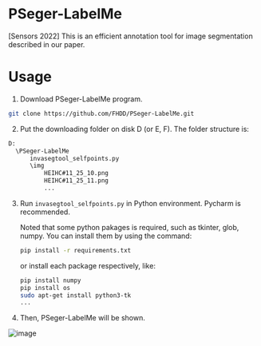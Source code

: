 # PSeger-LabelMe
[Sensors 2022] This is an efficient annotation tool for image segmentation described in our paper.

# Usage
1. Download PSeger-LabelMe program.
```bash
git clone https://github.com/FHDD/PSeger-LabelMe.git
```

2. Put the downloading folder on disk D (or E, F). The folder structure is:
```bash
D:
  \PSeger-LabelMe
      invasegtool_selfpoints.py
      \img
          HEIHC#11_25_10.png
          HEIHC#11_25_11.png
          ...
```

3. Run ```invasegtool_selfpoints.py``` in Python environment. Pycharm is recommended.

   Noted that some python pakages is required, such as tkinter, glob, numpy. You can install them by using the command:
   ```bash
   pip install -r requirements.txt
   ```
   
   or install each package respectively, like:
   ```bash
   pip install numpy
   pip install os
   sudo apt-get install python3-tk
   ...
   ```
   
4. Then, PSeger-LabelMe will be shown.

![image](https://user-images.githubusercontent.com/39789261/182819435-0e180bfd-1530-45de-adb9-758336da9e81.png)



